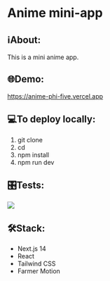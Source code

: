 # Anime mini-app

## ℹAbout:

This is a mini anime app.

## 🌐Demo:

https://anime-phi-five.vercel.app

## 💻To deploy locally:

1. git clone
2. cd
3. npm install
4. npm run dev

## 🎛️Tests:
<a href="https://codeclimate.com/github/iFoxtrot33/anime/maintainability"><img src="https://api.codeclimate.com/v1/badges/ebab5e31af6814f93e12/maintainability" /></a>

## 🛠Stack:
- Next.js 14
- React
- Tailwind CSS
- Farmer Motion
